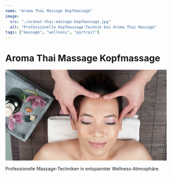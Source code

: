 ```yaml
---
name: "Aroma Thai Massage Kopfmassage"
image:
  src: "./aromat-thai-massage-kopfmassage.jpg"
  alt: "Professionelle Kopfmassage-Technik bei Aroma Thai Massage"
tags: ["massage", "wellness", "portrait"]
---
```


# Aroma Thai Massage Kopfmassage
![Professionelle Kopfmassage-Technik bei Aroma Thai Massage](./aromat-thai-massage-kopfmassage.jpg)

Professionelle Massage-Techniken in entspannter Wellness-Atmosphäre.
